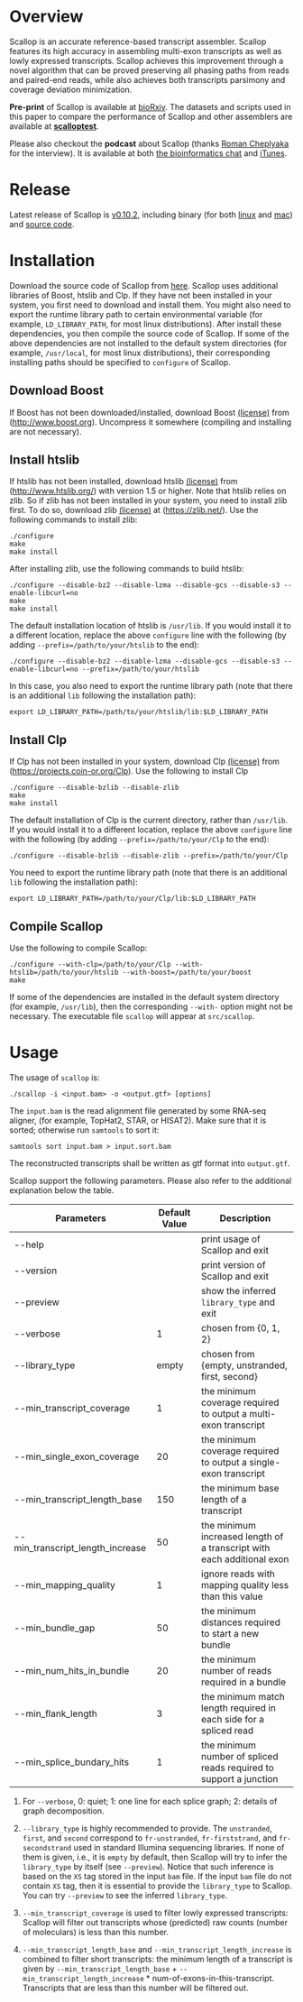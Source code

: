 # Overview
Scallop is an accurate reference-based transcript assembler. Scallop features
its high accuracy in assembling multi-exon transcripts as well as lowly
expressed transcripts. Scallop achieves this improvement through a novel
algorithm that can be proved preserving all phasing paths from reads and paired-end reads,
while also achieves both transcripts parsimony and coverage deviation minimization.

**Pre-print** of Scallop is available at [bioRxiv](http://biorxiv.org/content/early/2017/04/03/123612).
The datasets and scripts used in this paper to compare the performance of Scallop
and other assemblers are available at [**scalloptest**](https://github.com/Kingsford-Group/scalloptest).

Please also checkout the **podcast** about Scallop (thanks [Roman Cheplyaka](https://ro-che.info/) for the interview).
It is available at both [the bioinformatics chat](https://bioinformatics.chat/scallop) and
[iTunes](https://itunes.apple.com/us/podcast/the-bioinformatics-chat/id1227281398). 

# Release
Latest release of Scallop is [v0.10.2](https://github.com/Kingsford-Group/scallop/releases/tag/v0.10.2),
including binary 
(for both [linux](https://github.com/Kingsford-Group/scallop/releases/download/v0.10.2/scallop-0.10.2_linux_x86_64.tar.gz)
and [mac](https://github.com/Kingsford-Group/scallop/releases/download/v0.10.2/scallop-0.10.2_macOS_10.10.tar.gz))
and [source code](https://github.com/Kingsford-Group/scallop/releases/download/v0.10.2/scallop-0.10.2.tar.gz).

# Installation
Download the source code of Scallop from
[here](https://github.com/Kingsford-Group/scallop/releases/download/v0.10.2/scallop-0.10.2.tar.gz).
Scallop uses additional libraries of Boost, htslib and Clp. 
If they have not been installed in your system, you first
need to download and install them. You might also need to
export the runtime library path to certain environmental
variable (for example, `LD_LIBRARY_PATH`, for most linux distributions).
After install these dependencies, you then compile the source code of Scallop.
If some of the above dependencies are not installed to the default system 
directories (for example, `/usr/local`, for most linux distributions),
their corresponding installing paths should be specified to `configure` of Scallop.

## Download Boost
If Boost has not been downloaded/installed, download Boost
[(license)](http://www.boost.org/LICENSE_1_0.txt) from (http://www.boost.org).
Uncompress it somewhere (compiling and installing are not necessary).

## Install htslib
If htslib has not been installed, download htslib 
[(license)](https://github.com/samtools/htslib/blob/develop/LICENSE)
from (http://www.htslib.org/) with version 1.5 or higher.
Note that htslib relies on zlib. So if zlib has not been installed in your system,
you need to install zlib first. To do so, download zlib
[(license)](https://zlib.net/zlib_license.html) at (https://zlib.net/).
Use the following commands to install zlib:
```
./configure
make
make install
```
After installing zlib, use the following commands to build htslib:
```
./configure --disable-bz2 --disable-lzma --disable-gcs --disable-s3 --enable-libcurl=no
make
make install
```
The default installation location of htslib is `/usr/lib`.
If you would install it to a different location, replace the above `configure` line with
the following (by adding `--prefix=/path/to/your/htslib` to the end):
```
./configure --disable-bz2 --disable-lzma --disable-gcs --disable-s3 --enable-libcurl=no --prefix=/path/to/your/htslib
```
In this case, you also need to export the runtime library path (note that there
is an additional `lib` following the installation path):
```
export LD_LIBRARY_PATH=/path/to/your/htslib/lib:$LD_LIBRARY_PATH
```

## Install Clp
If Clp has not been installed in your system, 
download Clp [(license)](https://opensource.org/licenses/eclipse-1.0)
from (https://projects.coin-or.org/Clp). 
Use the following to install Clp
```
./configure --disable-bzlib --disable-zlib
make
make install
```
The default installation of Clp is the current directory, rather than `/usr/lib`.
If you would install it to a different location, replace the above `configure` line with
the following (by adding `--prefix=/path/to/your/Clp` to the end):
```
./configure --disable-bzlib --disable-zlib --prefix=/path/to/your/Clp
```
You need to export the runtime library path (note that there
is an additional `lib` following the installation path):
```
export LD_LIBRARY_PATH=/path/to/your/Clp/lib:$LD_LIBRARY_PATH
```

## Compile Scallop

Use the following to compile Scallop:
```
./configure --with-clp=/path/to/your/Clp --with-htslib=/path/to/your/htslib --with-boost=/path/to/your/boost
make
```
If some of the dependencies are installed in the default system directory (for example, `/usr/lib`),
then the corresponding `--with-` option might not be necessary.
The executable file `scallop` will appear at `src/scallop`.


# Usage

The usage of `scallop` is:
```
./scallop -i <input.bam> -o <output.gtf> [options]
```

The `input.bam` is the read alignment file generated by some RNA-seq aligner, (for example, TopHat2, STAR, or HISAT2).
Make sure that it is sorted; otherwise run `samtools` to sort it:
```
samtools sort input.bam > input.sort.bam
```

The reconstructed transcripts shall be written as gtf format into `output.gtf`.

Scallop support the following parameters. Please also refer
to the additional explanation below the table.

 Parameters | Default Value | Description
 ------------------------- | ------------- | ----------
 --help  | | print usage of Scallop and exit
 --version | | print version of Scallop and exit
 --preview | | show the inferred `library_type` and exit
 --verbose | 1 | chosen from {0, 1, 2}
 --library_type               | empty | chosen from {empty, unstranded, first, second}
 --min_transcript_coverage    | 1 | the minimum coverage required to output a multi-exon transcript
 --min_single_exon_coverage   | 20 | the minimum coverage required to output a single-exon transcript
 --min_transcript_length_base      |150 | the minimum base length of a transcript
 --min_transcript_length_increase  | 50 | the minimum increased length of a transcript with each additional exon
 --min_mapping_quality        | 1 | ignore reads with mapping quality less than this value
 --min_bundle_gap             | 50 | the minimum distances required to start a new bundle
 --min_num_hits_in_bundle     | 20 | the minimum number of reads required in a bundle
 --min_flank_length           | 3 | the minimum match length required in each side for a spliced read
 --min_splice_bundary_hits    | 1 | the minimum number of spliced reads required to support a junction

1. For `--verbose`, 0: quiet; 1: one line for each splice graph; 2: details of graph decomposition.

2. `--library_type` is highly recommended to provide. The `unstranded`, `first`, and `second`
correspond to `fr-unstranded`, `fr-firststrand`, and `fr-secondstrand` used in standard Illumina
sequencing libraries. If none of them is given, i.e., it is `empty` by default, then Scallop
will try to infer the `library_type` by itself (see `--preview`). Notice that such inference is based
on the `XS` tag stored in the input `bam` file. If the input `bam` file do not contain `XS` tag,
then it is essential to provide the `library_type` to Scallop. You can try `--preview` to see
the inferred `library_type`.

3. `--min_transcript_coverage` is used to filter lowly expressed transcripts: Scallop will filter
out transcripts whose (predicted) raw counts (number of moleculars) is less than this number.

4. `--min_transcript_length_base` and `--min_transcript_length_increase` is combined to filter
short transcripts: the minimum length of a transcript is given by `--min_transcript_length_base`
\+ `--min_transcript_length_increase` * num-of-exons-in-this-transcript. Transcripts that are less
than this number will be filtered out.
